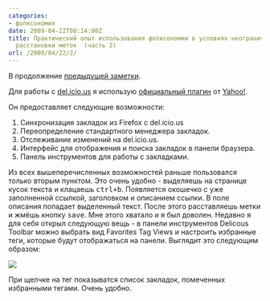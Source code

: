 ```yaml
---
categories:
- фолксономия
date: 2009-04-22T00:14:00Z
title: Практический опыт использования фолксономии в условиях неограниченной свободы
  расстановки меток  (часть 2)
url: /2009/04/22/2/
---
```


В продолжение <a href="/2009/04/blog-post.html">предыдущей заметки</a>.

Для работы с <a href="http://delicious.com">del.icio.us</a> я использую <a href="https://addons.mozilla.org/en-US/firefox/addon/3615">официальный плагин</a> от <a href="http://www.yahoo.com/">Yahoo!</a>.

Он предоставляет следующие возможности:

1. Синхронизация закладок из Firefox с del.icio.us
2. Переопределение стандартного менеджера закладок.
3. Отслеживание изменений на del.icio.us.
4. Интерфейс для отображения и поиска закладок в панели браузера.
5. Панель инструментов для работы с закладками.

Из всех вышеперечисленных возможностей раньше пользовался только вторым пунктом. Это очень удобно - выделяешь на странице кусок текста и клацаешь <tt>ctrl+b</tt>. Появляется окошечко с уже заполненной ссылкой, заголовком и описанием ссылки. В поле описания попадает выделенный текст. После этого расставляешь метки и жмёшь кнопку <tt>save</tt>.
Мне этого хватало и я был доволен. Недавно я для себя открыл следующую вещь - в панели инструментов Delicous Toolbar можно выбрать вид Favorites Tag Views и настроить избранные теги, которые будут отображаться на панели. Выглядит это следующим образом:

<a href="http://picasaweb.google.com/lh/photo/IDr7sedWFbCl_34udJAfxA?authkey=Gv1sRgCP2ooa-PsKuf1AE&feat=embedwebsite"><img src="http://lh3.ggpht.com/_ZAsANEcJSbo/Se4DrHrgdmI/AAAAAAAAAE4/nZ4BIf-FYLE/delicious.png" /></a>

При щелчке на тег показыватся список закладок, помеченных избранными тегами. Очень удобно.
